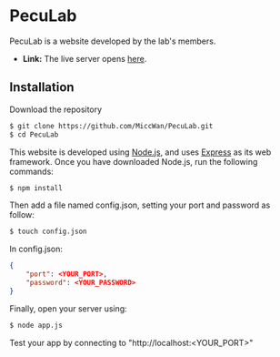 # PecuLab
PecuLab is a website developed by the lab's members.
* **Link:** The live server opens [here](https://github.com/MiccWan).

## Installation
Download the repository
```bash
$ git clone https://github.com/MiccWan/PecuLab.git
$ cd PecuLab
```
This website is developed using [Node.js](https://nodejs.org/), and uses [Express](https://expressjs.com/) as its web framework.
Once you have downloaded Node.js, run the following commands:
```bash
$ npm install
```
Then add a file named config.json, setting your port and password as follow:
```bash
$ touch config.json
```
In config.json:
```json
{
	"port": <YOUR_PORT>,
	"password": <YOUR_PASSWORD>
}
```

Finally, open your server using:
```bash
$ node app.js
```

Test your app by connecting to "http://localhost:<YOUR_PORT>"
